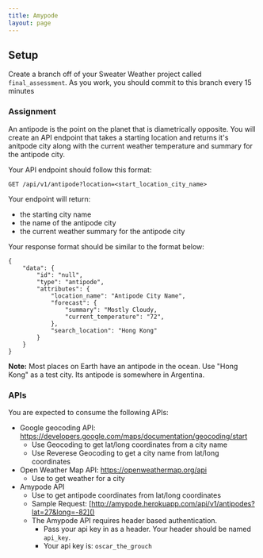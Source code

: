 ```yaml
---
title: Amypode
layout: page
---
```


## Setup

Create a branch off of your Sweater Weather project called `final_assessment`. As you work, you should commit to this branch every 15 minutes

### Assignment

An antipode is the point on the planet that is diametrically opposite. You will create an API endpoint that takes a starting location and returns it's anitpode city along with the current weather temperature and summary for the antipode city.

Your API endpoint should follow this format:

```
GET /api/v1/antipode?location=<start_location_city_name>
```

Your endpoint will return:
    
  - the starting city name
  - the name of the antipode city
  - the current weather summary for the antipode city

Your response format should be similar to the format below:

```
{
    "data": {
        "id": "null",
        "type": "antipode",
        "attributes": {
            "location_name": "Antipode City Name",
            "forecast": {
                "summary": "Mostly Cloudy,
                "current_temperature": "72",
            },
            "search_location": "Hong Kong"
        }
    }
}
```

__Note:__ Most places on Earth have an antipode in the ocean. Use "Hong Kong" as a test city. Its antipode is somewhere in Argentina.

### APIs

You are expected to consume the following APIs:

* Google geocoding API: https://developers.google.com/maps/documentation/geocoding/start 
    * Use Geocoding to get lat/long coordinates from a city name
    * Use Reverese Geocoding to get a city name from lat/long coordinates
* Open Weather Map API: https://openweathermap.org/api
    * Use to get weather for a city
* Amypode API
    * Use to get antipode coordinates from lat/long coordinates
    * Sample Request: [http://amypode.herokuapp.com/api/v1/antipodes?lat=27&long=-82]()
    * The Amypode API requires header based authentication.
        * Pass your api key in as a header. Your header should be named `api_key`.
        * Your api key is: `oscar_the_grouch`
